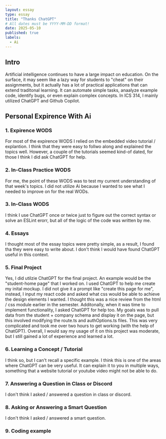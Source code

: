 ```yaml
---
layout: essay
type: essay
title: "Thanks ChatGPT"
# All dates must be YYYY-MM-DD format!
date: 2025-05-10
published: true
labels:
  - Ai
---
```


<!-- <img width="200px" class="rounded float-start pe-4" src="../img/difficulty/degree_difficulty.jpg"> -->

## Intro 

Artificial intelligence continues to have a large impact on education. On the surface, it may seem like a lazy way for students to "cheat" on their assignments, but it actually has a lot of practical applications that can extend traditonal learning. It can automate simple tasks, anaalyze example code, identify bugs, or even explain complex concepts. In ICS 314, I mainly utilized ChatGPT and Github Copilot. 

## Personal Expirence With Ai

### 1. Expirence WODS

For most of the expirence WODS I relied on the embedded video tutorial / explantion. I think that they were easy to follwo along and explained the topics well. However, a couple of the tutorials seemed kind-of dated, for those I think I did ask ChatGPT for help.

### 2. In-Class Practice WODS

For me, the point of these WODS was to test my current understanding of that week's topics. I did not utilize Ai because I wanted to see what I needed to improve on for the real WODs.

### 3. In-Class WODS

I think I use ChatGPT once or twice just to figure out the correct syntax or solve an ESLint erorr, but all of the logic of the code was written by me. 

### 4. Essays

I thought most of the essay topics were pretty simple, as a result, I found tha they were easy to write about. I don't think I would have found ChatGPT useful in this context.

### 5. Final Project 

Yes, I did utilzie ChatGPT for the final project. An example would be the "student-home page" that I worked on. I used ChatGPT to help me create my inital mockup. I did not give it a prompt like "create this page for me", instead, I input my react code and asked what css would be able to achieve the design elements I wanted. I thought this was a nice review from the html / css module earlier in the semester. Additonally, when it was time to implement functionality, I asked ChatGPT for help too. My goals was to pull data from the student + company schema and display it on the page, but this involved modifying the route.ts and authOptions.ts files. This was very complicated and took me over two hours to get working (with the help of ChatGPT). Overall, I would say my usage of it on this project was moderate, but I still gained a lot of experience and learned a lot. 

### 6. Learning a Concept / Tutorial 

I think so, but I can't recall a specific example. I think this is one of the areas where ChatGPT can be very useful. It can explain it to you in multiple ways, something that a website tutorial or youtube video might not be able to do. 

### 7. Answering a Question in Class or Discord

I don't think I asked / answered a question in class or discord.

### 8. Asking or Answering a Smart Question 

I don't think I asked / answered a smart question.

### 9. Coding example 



